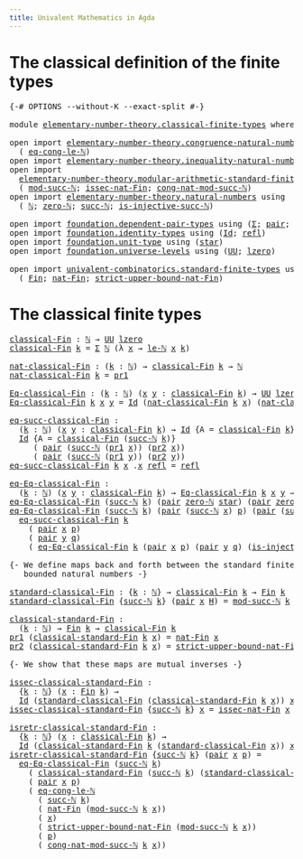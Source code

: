 ```yaml
---
title: Univalent Mathematics in Agda
---
```


# The classical definition of the finite types

<pre class="Agda"><a id="103" class="Symbol">{-#</a> <a id="107" class="Keyword">OPTIONS</a> <a id="115" class="Pragma">--without-K</a> <a id="127" class="Pragma">--exact-split</a> <a id="141" class="Symbol">#-}</a>

<a id="146" class="Keyword">module</a> <a id="153" href="elementary-number-theory.classical-finite-types.html" class="Module">elementary-number-theory.classical-finite-types</a> <a id="201" class="Keyword">where</a>

<a id="208" class="Keyword">open</a> <a id="213" class="Keyword">import</a> <a id="220" href="elementary-number-theory.congruence-natural-numbers.html" class="Module">elementary-number-theory.congruence-natural-numbers</a> <a id="272" class="Keyword">using</a>
  <a id="280" class="Symbol">(</a> <a id="282" href="elementary-number-theory.congruence-natural-numbers.html#4336" class="Function">eq-cong-le-ℕ</a><a id="294" class="Symbol">)</a>
<a id="296" class="Keyword">open</a> <a id="301" class="Keyword">import</a> <a id="308" href="elementary-number-theory.inequality-natural-numbers.html" class="Module">elementary-number-theory.inequality-natural-numbers</a> <a id="360" class="Keyword">using</a> <a id="366" class="Symbol">(</a><a id="367" href="elementary-number-theory.inequality-natural-numbers.html#9483" class="Function">le-ℕ</a><a id="371" class="Symbol">)</a>
<a id="373" class="Keyword">open</a> <a id="378" class="Keyword">import</a>
  <a id="387" href="elementary-number-theory.modular-arithmetic-standard-finite-types.html" class="Module">elementary-number-theory.modular-arithmetic-standard-finite-types</a> <a id="453" class="Keyword">using</a>
  <a id="461" class="Symbol">(</a> <a id="463" href="elementary-number-theory.modular-arithmetic-standard-finite-types.html#2719" class="Function">mod-succ-ℕ</a><a id="473" class="Symbol">;</a> <a id="475" href="elementary-number-theory.modular-arithmetic-standard-finite-types.html#5338" class="Function">issec-nat-Fin</a><a id="488" class="Symbol">;</a> <a id="490" href="elementary-number-theory.modular-arithmetic-standard-finite-types.html#3426" class="Function">cong-nat-mod-succ-ℕ</a><a id="509" class="Symbol">)</a>
<a id="511" class="Keyword">open</a> <a id="516" class="Keyword">import</a> <a id="523" href="elementary-number-theory.natural-numbers.html" class="Module">elementary-number-theory.natural-numbers</a> <a id="564" class="Keyword">using</a>
  <a id="572" class="Symbol">(</a> <a id="574" href="elementary-number-theory.natural-numbers.html#1444" class="Datatype">ℕ</a><a id="575" class="Symbol">;</a> <a id="577" href="elementary-number-theory.natural-numbers.html#1465" class="InductiveConstructor">zero-ℕ</a><a id="583" class="Symbol">;</a> <a id="585" href="elementary-number-theory.natural-numbers.html#1478" class="InductiveConstructor">succ-ℕ</a><a id="591" class="Symbol">;</a> <a id="593" href="elementary-number-theory.natural-numbers.html#2693" class="Function">is-injective-succ-ℕ</a><a id="612" class="Symbol">)</a>

<a id="615" class="Keyword">open</a> <a id="620" class="Keyword">import</a> <a id="627" href="foundation.dependent-pair-types.html" class="Module">foundation.dependent-pair-types</a> <a id="659" class="Keyword">using</a> <a id="665" class="Symbol">(</a><a id="666" href="foundation-core.dependent-pair-types.html#502" class="Record">Σ</a><a id="667" class="Symbol">;</a> <a id="669" href="foundation-core.dependent-pair-types.html#575" class="InductiveConstructor">pair</a><a id="673" class="Symbol">;</a> <a id="675" href="foundation-core.dependent-pair-types.html#592" class="Field">pr1</a><a id="678" class="Symbol">;</a> <a id="680" href="foundation-core.dependent-pair-types.html#604" class="Field">pr2</a><a id="683" class="Symbol">)</a>
<a id="685" class="Keyword">open</a> <a id="690" class="Keyword">import</a> <a id="697" href="foundation.identity-types.html" class="Module">foundation.identity-types</a> <a id="723" class="Keyword">using</a> <a id="729" class="Symbol">(</a><a id="730" href="foundation-core.identity-types.html#641" class="Datatype">Id</a><a id="732" class="Symbol">;</a> <a id="734" href="foundation-core.identity-types.html#694" class="InductiveConstructor">refl</a><a id="738" class="Symbol">)</a>
<a id="740" class="Keyword">open</a> <a id="745" class="Keyword">import</a> <a id="752" href="foundation.unit-type.html" class="Module">foundation.unit-type</a> <a id="773" class="Keyword">using</a> <a id="779" class="Symbol">(</a><a id="780" href="foundation.unit-type.html#999" class="InductiveConstructor">star</a><a id="784" class="Symbol">)</a>
<a id="786" class="Keyword">open</a> <a id="791" class="Keyword">import</a> <a id="798" href="foundation.universe-levels.html" class="Module">foundation.universe-levels</a> <a id="825" class="Keyword">using</a> <a id="831" class="Symbol">(</a><a id="832" href="foundation-core.universe-levels.html#222" class="Primitive">UU</a><a id="834" class="Symbol">;</a> <a id="836" href="Agda.Primitive.html#764" class="Primitive">lzero</a><a id="841" class="Symbol">)</a>

<a id="844" class="Keyword">open</a> <a id="849" class="Keyword">import</a> <a id="856" href="univalent-combinatorics.standard-finite-types.html" class="Module">univalent-combinatorics.standard-finite-types</a> <a id="902" class="Keyword">using</a>
  <a id="910" class="Symbol">(</a> <a id="912" href="univalent-combinatorics.standard-finite-types.html#1975" class="Function">Fin</a><a id="915" class="Symbol">;</a> <a id="917" href="univalent-combinatorics.standard-finite-types.html#5496" class="Function">nat-Fin</a><a id="924" class="Symbol">;</a> <a id="926" href="univalent-combinatorics.standard-finite-types.html#5597" class="Function">strict-upper-bound-nat-Fin</a><a id="952" class="Symbol">)</a>
</pre>
# The classical finite types

<pre class="Agda"><a id="classical-Fin"></a><a id="997" href="elementary-number-theory.classical-finite-types.html#997" class="Function">classical-Fin</a> <a id="1011" class="Symbol">:</a> <a id="1013" href="elementary-number-theory.natural-numbers.html#1444" class="Datatype">ℕ</a> <a id="1015" class="Symbol">→</a> <a id="1017" href="foundation-core.universe-levels.html#222" class="Primitive">UU</a> <a id="1020" href="Agda.Primitive.html#764" class="Primitive">lzero</a>
<a id="1026" href="elementary-number-theory.classical-finite-types.html#997" class="Function">classical-Fin</a> <a id="1040" href="elementary-number-theory.classical-finite-types.html#1040" class="Bound">k</a> <a id="1042" class="Symbol">=</a> <a id="1044" href="foundation-core.dependent-pair-types.html#502" class="Record">Σ</a> <a id="1046" href="elementary-number-theory.natural-numbers.html#1444" class="Datatype">ℕ</a> <a id="1048" class="Symbol">(λ</a> <a id="1051" href="elementary-number-theory.classical-finite-types.html#1051" class="Bound">x</a> <a id="1053" class="Symbol">→</a> <a id="1055" href="elementary-number-theory.inequality-natural-numbers.html#9483" class="Function">le-ℕ</a> <a id="1060" href="elementary-number-theory.classical-finite-types.html#1051" class="Bound">x</a> <a id="1062" href="elementary-number-theory.classical-finite-types.html#1040" class="Bound">k</a><a id="1063" class="Symbol">)</a>

<a id="nat-classical-Fin"></a><a id="1066" href="elementary-number-theory.classical-finite-types.html#1066" class="Function">nat-classical-Fin</a> <a id="1084" class="Symbol">:</a> <a id="1086" class="Symbol">(</a><a id="1087" href="elementary-number-theory.classical-finite-types.html#1087" class="Bound">k</a> <a id="1089" class="Symbol">:</a> <a id="1091" href="elementary-number-theory.natural-numbers.html#1444" class="Datatype">ℕ</a><a id="1092" class="Symbol">)</a> <a id="1094" class="Symbol">→</a> <a id="1096" href="elementary-number-theory.classical-finite-types.html#997" class="Function">classical-Fin</a> <a id="1110" href="elementary-number-theory.classical-finite-types.html#1087" class="Bound">k</a> <a id="1112" class="Symbol">→</a> <a id="1114" href="elementary-number-theory.natural-numbers.html#1444" class="Datatype">ℕ</a>
<a id="1116" href="elementary-number-theory.classical-finite-types.html#1066" class="Function">nat-classical-Fin</a> <a id="1134" href="elementary-number-theory.classical-finite-types.html#1134" class="Bound">k</a> <a id="1136" class="Symbol">=</a> <a id="1138" href="foundation-core.dependent-pair-types.html#592" class="Field">pr1</a>

<a id="Eq-classical-Fin"></a><a id="1143" href="elementary-number-theory.classical-finite-types.html#1143" class="Function">Eq-classical-Fin</a> <a id="1160" class="Symbol">:</a> <a id="1162" class="Symbol">(</a><a id="1163" href="elementary-number-theory.classical-finite-types.html#1163" class="Bound">k</a> <a id="1165" class="Symbol">:</a> <a id="1167" href="elementary-number-theory.natural-numbers.html#1444" class="Datatype">ℕ</a><a id="1168" class="Symbol">)</a> <a id="1170" class="Symbol">(</a><a id="1171" href="elementary-number-theory.classical-finite-types.html#1171" class="Bound">x</a> <a id="1173" href="elementary-number-theory.classical-finite-types.html#1173" class="Bound">y</a> <a id="1175" class="Symbol">:</a> <a id="1177" href="elementary-number-theory.classical-finite-types.html#997" class="Function">classical-Fin</a> <a id="1191" href="elementary-number-theory.classical-finite-types.html#1163" class="Bound">k</a><a id="1192" class="Symbol">)</a> <a id="1194" class="Symbol">→</a> <a id="1196" href="foundation-core.universe-levels.html#222" class="Primitive">UU</a> <a id="1199" href="Agda.Primitive.html#764" class="Primitive">lzero</a>
<a id="1205" href="elementary-number-theory.classical-finite-types.html#1143" class="Function">Eq-classical-Fin</a> <a id="1222" href="elementary-number-theory.classical-finite-types.html#1222" class="Bound">k</a> <a id="1224" href="elementary-number-theory.classical-finite-types.html#1224" class="Bound">x</a> <a id="1226" href="elementary-number-theory.classical-finite-types.html#1226" class="Bound">y</a> <a id="1228" class="Symbol">=</a> <a id="1230" href="foundation-core.identity-types.html#641" class="Datatype">Id</a> <a id="1233" class="Symbol">(</a><a id="1234" href="elementary-number-theory.classical-finite-types.html#1066" class="Function">nat-classical-Fin</a> <a id="1252" href="elementary-number-theory.classical-finite-types.html#1222" class="Bound">k</a> <a id="1254" href="elementary-number-theory.classical-finite-types.html#1224" class="Bound">x</a><a id="1255" class="Symbol">)</a> <a id="1257" class="Symbol">(</a><a id="1258" href="elementary-number-theory.classical-finite-types.html#1066" class="Function">nat-classical-Fin</a> <a id="1276" href="elementary-number-theory.classical-finite-types.html#1222" class="Bound">k</a> <a id="1278" href="elementary-number-theory.classical-finite-types.html#1226" class="Bound">y</a><a id="1279" class="Symbol">)</a>

<a id="eq-succ-classical-Fin"></a><a id="1282" href="elementary-number-theory.classical-finite-types.html#1282" class="Function">eq-succ-classical-Fin</a> <a id="1304" class="Symbol">:</a>
  <a id="1308" class="Symbol">(</a><a id="1309" href="elementary-number-theory.classical-finite-types.html#1309" class="Bound">k</a> <a id="1311" class="Symbol">:</a> <a id="1313" href="elementary-number-theory.natural-numbers.html#1444" class="Datatype">ℕ</a><a id="1314" class="Symbol">)</a> <a id="1316" class="Symbol">(</a><a id="1317" href="elementary-number-theory.classical-finite-types.html#1317" class="Bound">x</a> <a id="1319" href="elementary-number-theory.classical-finite-types.html#1319" class="Bound">y</a> <a id="1321" class="Symbol">:</a> <a id="1323" href="elementary-number-theory.classical-finite-types.html#997" class="Function">classical-Fin</a> <a id="1337" href="elementary-number-theory.classical-finite-types.html#1309" class="Bound">k</a><a id="1338" class="Symbol">)</a> <a id="1340" class="Symbol">→</a> <a id="1342" href="foundation-core.identity-types.html#641" class="Datatype">Id</a> <a id="1345" class="Symbol">{</a><a id="1346" class="Argument">A</a> <a id="1348" class="Symbol">=</a> <a id="1350" href="elementary-number-theory.classical-finite-types.html#997" class="Function">classical-Fin</a> <a id="1364" href="elementary-number-theory.classical-finite-types.html#1309" class="Bound">k</a><a id="1365" class="Symbol">}</a> <a id="1367" href="elementary-number-theory.classical-finite-types.html#1317" class="Bound">x</a> <a id="1369" href="elementary-number-theory.classical-finite-types.html#1319" class="Bound">y</a> <a id="1371" class="Symbol">→</a>
  <a id="1375" href="foundation-core.identity-types.html#641" class="Datatype">Id</a> <a id="1378" class="Symbol">{</a><a id="1379" class="Argument">A</a> <a id="1381" class="Symbol">=</a> <a id="1383" href="elementary-number-theory.classical-finite-types.html#997" class="Function">classical-Fin</a> <a id="1397" class="Symbol">(</a><a id="1398" href="elementary-number-theory.natural-numbers.html#1478" class="InductiveConstructor">succ-ℕ</a> <a id="1405" href="elementary-number-theory.classical-finite-types.html#1309" class="Bound">k</a><a id="1406" class="Symbol">)}</a>
     <a id="1414" class="Symbol">(</a> <a id="1416" href="foundation-core.dependent-pair-types.html#575" class="InductiveConstructor">pair</a> <a id="1421" class="Symbol">(</a><a id="1422" href="elementary-number-theory.natural-numbers.html#1478" class="InductiveConstructor">succ-ℕ</a> <a id="1429" class="Symbol">(</a><a id="1430" href="foundation-core.dependent-pair-types.html#592" class="Field">pr1</a> <a id="1434" href="elementary-number-theory.classical-finite-types.html#1317" class="Bound">x</a><a id="1435" class="Symbol">))</a> <a id="1438" class="Symbol">(</a><a id="1439" href="foundation-core.dependent-pair-types.html#604" class="Field">pr2</a> <a id="1443" href="elementary-number-theory.classical-finite-types.html#1317" class="Bound">x</a><a id="1444" class="Symbol">))</a>
     <a id="1452" class="Symbol">(</a> <a id="1454" href="foundation-core.dependent-pair-types.html#575" class="InductiveConstructor">pair</a> <a id="1459" class="Symbol">(</a><a id="1460" href="elementary-number-theory.natural-numbers.html#1478" class="InductiveConstructor">succ-ℕ</a> <a id="1467" class="Symbol">(</a><a id="1468" href="foundation-core.dependent-pair-types.html#592" class="Field">pr1</a> <a id="1472" href="elementary-number-theory.classical-finite-types.html#1319" class="Bound">y</a><a id="1473" class="Symbol">))</a> <a id="1476" class="Symbol">(</a><a id="1477" href="foundation-core.dependent-pair-types.html#604" class="Field">pr2</a> <a id="1481" href="elementary-number-theory.classical-finite-types.html#1319" class="Bound">y</a><a id="1482" class="Symbol">))</a>
<a id="1485" href="elementary-number-theory.classical-finite-types.html#1282" class="Function">eq-succ-classical-Fin</a> <a id="1507" href="elementary-number-theory.classical-finite-types.html#1507" class="Bound">k</a> <a id="1509" href="elementary-number-theory.classical-finite-types.html#1509" class="Bound">x</a> <a id="1511" class="DottedPattern Symbol">.</a><a id="1512" href="elementary-number-theory.classical-finite-types.html#1509" class="DottedPattern Bound">x</a> <a id="1514" href="foundation-core.identity-types.html#694" class="InductiveConstructor">refl</a> <a id="1519" class="Symbol">=</a> <a id="1521" href="foundation-core.identity-types.html#694" class="InductiveConstructor">refl</a>

<a id="eq-Eq-classical-Fin"></a><a id="1527" href="elementary-number-theory.classical-finite-types.html#1527" class="Function">eq-Eq-classical-Fin</a> <a id="1547" class="Symbol">:</a>
  <a id="1551" class="Symbol">(</a><a id="1552" href="elementary-number-theory.classical-finite-types.html#1552" class="Bound">k</a> <a id="1554" class="Symbol">:</a> <a id="1556" href="elementary-number-theory.natural-numbers.html#1444" class="Datatype">ℕ</a><a id="1557" class="Symbol">)</a> <a id="1559" class="Symbol">(</a><a id="1560" href="elementary-number-theory.classical-finite-types.html#1560" class="Bound">x</a> <a id="1562" href="elementary-number-theory.classical-finite-types.html#1562" class="Bound">y</a> <a id="1564" class="Symbol">:</a> <a id="1566" href="elementary-number-theory.classical-finite-types.html#997" class="Function">classical-Fin</a> <a id="1580" href="elementary-number-theory.classical-finite-types.html#1552" class="Bound">k</a><a id="1581" class="Symbol">)</a> <a id="1583" class="Symbol">→</a> <a id="1585" href="elementary-number-theory.classical-finite-types.html#1143" class="Function">Eq-classical-Fin</a> <a id="1602" href="elementary-number-theory.classical-finite-types.html#1552" class="Bound">k</a> <a id="1604" href="elementary-number-theory.classical-finite-types.html#1560" class="Bound">x</a> <a id="1606" href="elementary-number-theory.classical-finite-types.html#1562" class="Bound">y</a> <a id="1608" class="Symbol">→</a> <a id="1610" href="foundation-core.identity-types.html#641" class="Datatype">Id</a> <a id="1613" href="elementary-number-theory.classical-finite-types.html#1560" class="Bound">x</a> <a id="1615" href="elementary-number-theory.classical-finite-types.html#1562" class="Bound">y</a>
<a id="1617" href="elementary-number-theory.classical-finite-types.html#1527" class="Function">eq-Eq-classical-Fin</a> <a id="1637" class="Symbol">(</a><a id="1638" href="elementary-number-theory.natural-numbers.html#1478" class="InductiveConstructor">succ-ℕ</a> <a id="1645" href="elementary-number-theory.classical-finite-types.html#1645" class="Bound">k</a><a id="1646" class="Symbol">)</a> <a id="1648" class="Symbol">(</a><a id="1649" href="foundation-core.dependent-pair-types.html#575" class="InductiveConstructor">pair</a> <a id="1654" href="elementary-number-theory.natural-numbers.html#1465" class="InductiveConstructor">zero-ℕ</a> <a id="1661" href="foundation.unit-type.html#999" class="InductiveConstructor">star</a><a id="1665" class="Symbol">)</a> <a id="1667" class="Symbol">(</a><a id="1668" href="foundation-core.dependent-pair-types.html#575" class="InductiveConstructor">pair</a> <a id="1673" href="elementary-number-theory.natural-numbers.html#1465" class="InductiveConstructor">zero-ℕ</a> <a id="1680" href="foundation.unit-type.html#999" class="InductiveConstructor">star</a><a id="1684" class="Symbol">)</a> <a id="1686" href="elementary-number-theory.classical-finite-types.html#1686" class="Bound">e</a> <a id="1688" class="Symbol">=</a> <a id="1690" href="foundation-core.identity-types.html#694" class="InductiveConstructor">refl</a>
<a id="1695" href="elementary-number-theory.classical-finite-types.html#1527" class="Function">eq-Eq-classical-Fin</a> <a id="1715" class="Symbol">(</a><a id="1716" href="elementary-number-theory.natural-numbers.html#1478" class="InductiveConstructor">succ-ℕ</a> <a id="1723" href="elementary-number-theory.classical-finite-types.html#1723" class="Bound">k</a><a id="1724" class="Symbol">)</a> <a id="1726" class="Symbol">(</a><a id="1727" href="foundation-core.dependent-pair-types.html#575" class="InductiveConstructor">pair</a> <a id="1732" class="Symbol">(</a><a id="1733" href="elementary-number-theory.natural-numbers.html#1478" class="InductiveConstructor">succ-ℕ</a> <a id="1740" href="elementary-number-theory.classical-finite-types.html#1740" class="Bound">x</a><a id="1741" class="Symbol">)</a> <a id="1743" href="elementary-number-theory.classical-finite-types.html#1743" class="Bound">p</a><a id="1744" class="Symbol">)</a> <a id="1746" class="Symbol">(</a><a id="1747" href="foundation-core.dependent-pair-types.html#575" class="InductiveConstructor">pair</a> <a id="1752" class="Symbol">(</a><a id="1753" href="elementary-number-theory.natural-numbers.html#1478" class="InductiveConstructor">succ-ℕ</a> <a id="1760" href="elementary-number-theory.classical-finite-types.html#1760" class="Bound">y</a><a id="1761" class="Symbol">)</a> <a id="1763" href="elementary-number-theory.classical-finite-types.html#1763" class="Bound">q</a><a id="1764" class="Symbol">)</a> <a id="1766" href="elementary-number-theory.classical-finite-types.html#1766" class="Bound">e</a> <a id="1768" class="Symbol">=</a>
  <a id="1772" href="elementary-number-theory.classical-finite-types.html#1282" class="Function">eq-succ-classical-Fin</a> <a id="1794" href="elementary-number-theory.classical-finite-types.html#1723" class="Bound">k</a>
    <a id="1800" class="Symbol">(</a> <a id="1802" href="foundation-core.dependent-pair-types.html#575" class="InductiveConstructor">pair</a> <a id="1807" href="elementary-number-theory.classical-finite-types.html#1740" class="Bound">x</a> <a id="1809" href="elementary-number-theory.classical-finite-types.html#1743" class="Bound">p</a><a id="1810" class="Symbol">)</a>
    <a id="1816" class="Symbol">(</a> <a id="1818" href="foundation-core.dependent-pair-types.html#575" class="InductiveConstructor">pair</a> <a id="1823" href="elementary-number-theory.classical-finite-types.html#1760" class="Bound">y</a> <a id="1825" href="elementary-number-theory.classical-finite-types.html#1763" class="Bound">q</a><a id="1826" class="Symbol">)</a>
    <a id="1832" class="Symbol">(</a> <a id="1834" href="elementary-number-theory.classical-finite-types.html#1527" class="Function">eq-Eq-classical-Fin</a> <a id="1854" href="elementary-number-theory.classical-finite-types.html#1723" class="Bound">k</a> <a id="1856" class="Symbol">(</a><a id="1857" href="foundation-core.dependent-pair-types.html#575" class="InductiveConstructor">pair</a> <a id="1862" href="elementary-number-theory.classical-finite-types.html#1740" class="Bound">x</a> <a id="1864" href="elementary-number-theory.classical-finite-types.html#1743" class="Bound">p</a><a id="1865" class="Symbol">)</a> <a id="1867" class="Symbol">(</a><a id="1868" href="foundation-core.dependent-pair-types.html#575" class="InductiveConstructor">pair</a> <a id="1873" href="elementary-number-theory.classical-finite-types.html#1760" class="Bound">y</a> <a id="1875" href="elementary-number-theory.classical-finite-types.html#1763" class="Bound">q</a><a id="1876" class="Symbol">)</a> <a id="1878" class="Symbol">(</a><a id="1879" href="elementary-number-theory.natural-numbers.html#2693" class="Function">is-injective-succ-ℕ</a> <a id="1899" href="elementary-number-theory.classical-finite-types.html#1766" class="Bound">e</a><a id="1900" class="Symbol">))</a>

<a id="1904" class="Comment">{- We define maps back and forth between the standard finite sets and the
   bounded natural numbers -}</a>

<a id="standard-classical-Fin"></a><a id="2009" href="elementary-number-theory.classical-finite-types.html#2009" class="Function">standard-classical-Fin</a> <a id="2032" class="Symbol">:</a> <a id="2034" class="Symbol">{</a><a id="2035" href="elementary-number-theory.classical-finite-types.html#2035" class="Bound">k</a> <a id="2037" class="Symbol">:</a> <a id="2039" href="elementary-number-theory.natural-numbers.html#1444" class="Datatype">ℕ</a><a id="2040" class="Symbol">}</a> <a id="2042" class="Symbol">→</a> <a id="2044" href="elementary-number-theory.classical-finite-types.html#997" class="Function">classical-Fin</a> <a id="2058" href="elementary-number-theory.classical-finite-types.html#2035" class="Bound">k</a> <a id="2060" class="Symbol">→</a> <a id="2062" href="univalent-combinatorics.standard-finite-types.html#1975" class="Function">Fin</a> <a id="2066" href="elementary-number-theory.classical-finite-types.html#2035" class="Bound">k</a>
<a id="2068" href="elementary-number-theory.classical-finite-types.html#2009" class="Function">standard-classical-Fin</a> <a id="2091" class="Symbol">{</a><a id="2092" href="elementary-number-theory.natural-numbers.html#1478" class="InductiveConstructor">succ-ℕ</a> <a id="2099" href="elementary-number-theory.classical-finite-types.html#2099" class="Bound">k</a><a id="2100" class="Symbol">}</a> <a id="2102" class="Symbol">(</a><a id="2103" href="foundation-core.dependent-pair-types.html#575" class="InductiveConstructor">pair</a> <a id="2108" href="elementary-number-theory.classical-finite-types.html#2108" class="Bound">x</a> <a id="2110" href="elementary-number-theory.classical-finite-types.html#2110" class="Bound">H</a><a id="2111" class="Symbol">)</a> <a id="2113" class="Symbol">=</a> <a id="2115" href="elementary-number-theory.modular-arithmetic-standard-finite-types.html#2719" class="Function">mod-succ-ℕ</a> <a id="2126" href="elementary-number-theory.classical-finite-types.html#2099" class="Bound">k</a> <a id="2128" href="elementary-number-theory.classical-finite-types.html#2108" class="Bound">x</a>

<a id="classical-standard-Fin"></a><a id="2131" href="elementary-number-theory.classical-finite-types.html#2131" class="Function">classical-standard-Fin</a> <a id="2154" class="Symbol">:</a>
  <a id="2158" class="Symbol">(</a><a id="2159" href="elementary-number-theory.classical-finite-types.html#2159" class="Bound">k</a> <a id="2161" class="Symbol">:</a> <a id="2163" href="elementary-number-theory.natural-numbers.html#1444" class="Datatype">ℕ</a><a id="2164" class="Symbol">)</a> <a id="2166" class="Symbol">→</a> <a id="2168" href="univalent-combinatorics.standard-finite-types.html#1975" class="Function">Fin</a> <a id="2172" href="elementary-number-theory.classical-finite-types.html#2159" class="Bound">k</a> <a id="2174" class="Symbol">→</a> <a id="2176" href="elementary-number-theory.classical-finite-types.html#997" class="Function">classical-Fin</a> <a id="2190" href="elementary-number-theory.classical-finite-types.html#2159" class="Bound">k</a>
<a id="2192" href="foundation-core.dependent-pair-types.html#592" class="Field">pr1</a> <a id="2196" class="Symbol">(</a><a id="2197" href="elementary-number-theory.classical-finite-types.html#2131" class="Function">classical-standard-Fin</a> <a id="2220" href="elementary-number-theory.classical-finite-types.html#2220" class="Bound">k</a> <a id="2222" href="elementary-number-theory.classical-finite-types.html#2222" class="Bound">x</a><a id="2223" class="Symbol">)</a> <a id="2225" class="Symbol">=</a> <a id="2227" href="univalent-combinatorics.standard-finite-types.html#5496" class="Function">nat-Fin</a> <a id="2235" href="elementary-number-theory.classical-finite-types.html#2222" class="Bound">x</a>
<a id="2237" href="foundation-core.dependent-pair-types.html#604" class="Field">pr2</a> <a id="2241" class="Symbol">(</a><a id="2242" href="elementary-number-theory.classical-finite-types.html#2131" class="Function">classical-standard-Fin</a> <a id="2265" href="elementary-number-theory.classical-finite-types.html#2265" class="Bound">k</a> <a id="2267" href="elementary-number-theory.classical-finite-types.html#2267" class="Bound">x</a><a id="2268" class="Symbol">)</a> <a id="2270" class="Symbol">=</a> <a id="2272" href="univalent-combinatorics.standard-finite-types.html#5597" class="Function">strict-upper-bound-nat-Fin</a> <a id="2299" href="elementary-number-theory.classical-finite-types.html#2267" class="Bound">x</a>

<a id="2302" class="Comment">{- We show that these maps are mutual inverses -}</a>

<a id="issec-classical-standard-Fin"></a><a id="2353" href="elementary-number-theory.classical-finite-types.html#2353" class="Function">issec-classical-standard-Fin</a> <a id="2382" class="Symbol">:</a>
  <a id="2386" class="Symbol">{</a><a id="2387" href="elementary-number-theory.classical-finite-types.html#2387" class="Bound">k</a> <a id="2389" class="Symbol">:</a> <a id="2391" href="elementary-number-theory.natural-numbers.html#1444" class="Datatype">ℕ</a><a id="2392" class="Symbol">}</a> <a id="2394" class="Symbol">(</a><a id="2395" href="elementary-number-theory.classical-finite-types.html#2395" class="Bound">x</a> <a id="2397" class="Symbol">:</a> <a id="2399" href="univalent-combinatorics.standard-finite-types.html#1975" class="Function">Fin</a> <a id="2403" href="elementary-number-theory.classical-finite-types.html#2387" class="Bound">k</a><a id="2404" class="Symbol">)</a> <a id="2406" class="Symbol">→</a>
  <a id="2410" href="foundation-core.identity-types.html#641" class="Datatype">Id</a> <a id="2413" class="Symbol">(</a><a id="2414" href="elementary-number-theory.classical-finite-types.html#2009" class="Function">standard-classical-Fin</a> <a id="2437" class="Symbol">(</a><a id="2438" href="elementary-number-theory.classical-finite-types.html#2131" class="Function">classical-standard-Fin</a> <a id="2461" href="elementary-number-theory.classical-finite-types.html#2387" class="Bound">k</a> <a id="2463" href="elementary-number-theory.classical-finite-types.html#2395" class="Bound">x</a><a id="2464" class="Symbol">))</a> <a id="2467" href="elementary-number-theory.classical-finite-types.html#2395" class="Bound">x</a>
<a id="2469" href="elementary-number-theory.classical-finite-types.html#2353" class="Function">issec-classical-standard-Fin</a> <a id="2498" class="Symbol">{</a><a id="2499" href="elementary-number-theory.natural-numbers.html#1478" class="InductiveConstructor">succ-ℕ</a> <a id="2506" href="elementary-number-theory.classical-finite-types.html#2506" class="Bound">k</a><a id="2507" class="Symbol">}</a> <a id="2509" href="elementary-number-theory.classical-finite-types.html#2509" class="Bound">x</a> <a id="2511" class="Symbol">=</a> <a id="2513" href="elementary-number-theory.modular-arithmetic-standard-finite-types.html#5338" class="Function">issec-nat-Fin</a> <a id="2527" href="elementary-number-theory.classical-finite-types.html#2509" class="Bound">x</a>

<a id="isretr-classical-standard-Fin"></a><a id="2530" href="elementary-number-theory.classical-finite-types.html#2530" class="Function">isretr-classical-standard-Fin</a> <a id="2560" class="Symbol">:</a>
  <a id="2564" class="Symbol">{</a><a id="2565" href="elementary-number-theory.classical-finite-types.html#2565" class="Bound">k</a> <a id="2567" class="Symbol">:</a> <a id="2569" href="elementary-number-theory.natural-numbers.html#1444" class="Datatype">ℕ</a><a id="2570" class="Symbol">}</a> <a id="2572" class="Symbol">(</a><a id="2573" href="elementary-number-theory.classical-finite-types.html#2573" class="Bound">x</a> <a id="2575" class="Symbol">:</a> <a id="2577" href="elementary-number-theory.classical-finite-types.html#997" class="Function">classical-Fin</a> <a id="2591" href="elementary-number-theory.classical-finite-types.html#2565" class="Bound">k</a><a id="2592" class="Symbol">)</a> <a id="2594" class="Symbol">→</a>
  <a id="2598" href="foundation-core.identity-types.html#641" class="Datatype">Id</a> <a id="2601" class="Symbol">(</a><a id="2602" href="elementary-number-theory.classical-finite-types.html#2131" class="Function">classical-standard-Fin</a> <a id="2625" href="elementary-number-theory.classical-finite-types.html#2565" class="Bound">k</a> <a id="2627" class="Symbol">(</a><a id="2628" href="elementary-number-theory.classical-finite-types.html#2009" class="Function">standard-classical-Fin</a> <a id="2651" href="elementary-number-theory.classical-finite-types.html#2573" class="Bound">x</a><a id="2652" class="Symbol">))</a> <a id="2655" href="elementary-number-theory.classical-finite-types.html#2573" class="Bound">x</a>
<a id="2657" href="elementary-number-theory.classical-finite-types.html#2530" class="Function">isretr-classical-standard-Fin</a> <a id="2687" class="Symbol">{</a><a id="2688" href="elementary-number-theory.natural-numbers.html#1478" class="InductiveConstructor">succ-ℕ</a> <a id="2695" href="elementary-number-theory.classical-finite-types.html#2695" class="Bound">k</a><a id="2696" class="Symbol">}</a> <a id="2698" class="Symbol">(</a><a id="2699" href="foundation-core.dependent-pair-types.html#575" class="InductiveConstructor">pair</a> <a id="2704" href="elementary-number-theory.classical-finite-types.html#2704" class="Bound">x</a> <a id="2706" href="elementary-number-theory.classical-finite-types.html#2706" class="Bound">p</a><a id="2707" class="Symbol">)</a> <a id="2709" class="Symbol">=</a>
  <a id="2713" href="elementary-number-theory.classical-finite-types.html#1527" class="Function">eq-Eq-classical-Fin</a> <a id="2733" class="Symbol">(</a><a id="2734" href="elementary-number-theory.natural-numbers.html#1478" class="InductiveConstructor">succ-ℕ</a> <a id="2741" href="elementary-number-theory.classical-finite-types.html#2695" class="Bound">k</a><a id="2742" class="Symbol">)</a>
    <a id="2748" class="Symbol">(</a> <a id="2750" href="elementary-number-theory.classical-finite-types.html#2131" class="Function">classical-standard-Fin</a> <a id="2773" class="Symbol">(</a><a id="2774" href="elementary-number-theory.natural-numbers.html#1478" class="InductiveConstructor">succ-ℕ</a> <a id="2781" href="elementary-number-theory.classical-finite-types.html#2695" class="Bound">k</a><a id="2782" class="Symbol">)</a> <a id="2784" class="Symbol">(</a><a id="2785" href="elementary-number-theory.classical-finite-types.html#2009" class="Function">standard-classical-Fin</a> <a id="2808" class="Symbol">(</a><a id="2809" href="foundation-core.dependent-pair-types.html#575" class="InductiveConstructor">pair</a> <a id="2814" href="elementary-number-theory.classical-finite-types.html#2704" class="Bound">x</a> <a id="2816" href="elementary-number-theory.classical-finite-types.html#2706" class="Bound">p</a><a id="2817" class="Symbol">)))</a>
    <a id="2825" class="Symbol">(</a> <a id="2827" href="foundation-core.dependent-pair-types.html#575" class="InductiveConstructor">pair</a> <a id="2832" href="elementary-number-theory.classical-finite-types.html#2704" class="Bound">x</a> <a id="2834" href="elementary-number-theory.classical-finite-types.html#2706" class="Bound">p</a><a id="2835" class="Symbol">)</a>
    <a id="2841" class="Symbol">(</a> <a id="2843" href="elementary-number-theory.congruence-natural-numbers.html#4336" class="Function">eq-cong-le-ℕ</a>
      <a id="2862" class="Symbol">(</a> <a id="2864" href="elementary-number-theory.natural-numbers.html#1478" class="InductiveConstructor">succ-ℕ</a> <a id="2871" href="elementary-number-theory.classical-finite-types.html#2695" class="Bound">k</a><a id="2872" class="Symbol">)</a>
      <a id="2880" class="Symbol">(</a> <a id="2882" href="univalent-combinatorics.standard-finite-types.html#5496" class="Function">nat-Fin</a> <a id="2890" class="Symbol">(</a><a id="2891" href="elementary-number-theory.modular-arithmetic-standard-finite-types.html#2719" class="Function">mod-succ-ℕ</a> <a id="2902" href="elementary-number-theory.classical-finite-types.html#2695" class="Bound">k</a> <a id="2904" href="elementary-number-theory.classical-finite-types.html#2704" class="Bound">x</a><a id="2905" class="Symbol">))</a>
      <a id="2914" class="Symbol">(</a> <a id="2916" href="elementary-number-theory.classical-finite-types.html#2704" class="Bound">x</a><a id="2917" class="Symbol">)</a>
      <a id="2925" class="Symbol">(</a> <a id="2927" href="univalent-combinatorics.standard-finite-types.html#5597" class="Function">strict-upper-bound-nat-Fin</a> <a id="2954" class="Symbol">(</a><a id="2955" href="elementary-number-theory.modular-arithmetic-standard-finite-types.html#2719" class="Function">mod-succ-ℕ</a> <a id="2966" href="elementary-number-theory.classical-finite-types.html#2695" class="Bound">k</a> <a id="2968" href="elementary-number-theory.classical-finite-types.html#2704" class="Bound">x</a><a id="2969" class="Symbol">))</a>
      <a id="2978" class="Symbol">(</a> <a id="2980" href="elementary-number-theory.classical-finite-types.html#2706" class="Bound">p</a><a id="2981" class="Symbol">)</a>
      <a id="2989" class="Symbol">(</a> <a id="2991" href="elementary-number-theory.modular-arithmetic-standard-finite-types.html#3426" class="Function">cong-nat-mod-succ-ℕ</a> <a id="3011" href="elementary-number-theory.classical-finite-types.html#2695" class="Bound">k</a> <a id="3013" href="elementary-number-theory.classical-finite-types.html#2704" class="Bound">x</a><a id="3014" class="Symbol">))</a>
</pre>